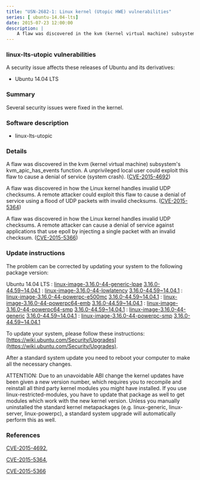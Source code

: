 ```yaml
---
title: "USN-2682-1: Linux kernel (Utopic HWE) vulnerabilities"
series: [ ubuntu-14.04-lts]
date: 2015-07-23 12:00:00
description: |
    A flaw was discovered in the kvm (kernel virtual machine) subsystem&#39;s kvm_apic_has_events function. A unprivileged local user could exploit this flaw to cause a denial of service (system crash). ([CVE-2015-4692](http://people.ubuntu.com/~ubuntu-security/cve/CVE-2015-4692))
--- 
```

 
### linux-lts-utopic vulnerabilities

A security issue affects these releases of Ubuntu and its derivatives:

* Ubuntu 14.04 LTS

### Summary

Several security issues were fixed in the kernel. 

### Software description

* linux-lts-utopic 

### Details

A flaw was discovered in the kvm (kernel virtual machine) subsystem&#39;s kvm_apic_has_events function. A unprivileged local user could exploit this flaw to cause a denial of service (system crash). ([CVE-2015-4692](http://people.ubuntu.com/~ubuntu-security/cve/CVE-2015-4692))

A flaw was discovered in how the Linux kernel handles invalid UDP checksums. A remote attacker could exploit this flaw to cause a denial of service using a flood of UDP packets with invalid checksums. ([CVE-2015-5364](http://people.ubuntu.com/~ubuntu-security/cve/CVE-2015-5364))

A flaw was discovered in how the Linux kernel handles invalid UDP checksums. A remote attacker can cause a denial of service against applications that use epoll by injecting a single packet with an invalid checksum. ([CVE-2015-5366](http://people.ubuntu.com/~ubuntu-security/cve/CVE-2015-5366)) 

### Update instructions

The problem can be corrected by updating your system to the following package version:

Ubuntu 14.04 LTS
 : [linux-image-3.16.0-44-generic-lpae](https://launchpad.net/ubuntu/+source/linux-lts-utopic) <span> [3.16.0-44.59~14.04.1](https://launchpad.net/ubuntu/+source/linux-lts-utopic/3.16.0-44.59~14.04.1) </span> 
 : [linux-image-3.16.0-44-lowlatency](https://launchpad.net/ubuntu/+source/linux-lts-utopic) <span> [3.16.0-44.59~14.04.1](https://launchpad.net/ubuntu/+source/linux-lts-utopic/3.16.0-44.59~14.04.1) </span> 
 : [linux-image-3.16.0-44-powerpc-e500mc](https://launchpad.net/ubuntu/+source/linux-lts-utopic) <span> [3.16.0-44.59~14.04.1](https://launchpad.net/ubuntu/+source/linux-lts-utopic/3.16.0-44.59~14.04.1) </span> 
 : [linux-image-3.16.0-44-powerpc64-emb](https://launchpad.net/ubuntu/+source/linux-lts-utopic) <span> [3.16.0-44.59~14.04.1](https://launchpad.net/ubuntu/+source/linux-lts-utopic/3.16.0-44.59~14.04.1) </span> 
 : [linux-image-3.16.0-44-powerpc64-smp](https://launchpad.net/ubuntu/+source/linux-lts-utopic) <span> [3.16.0-44.59~14.04.1](https://launchpad.net/ubuntu/+source/linux-lts-utopic/3.16.0-44.59~14.04.1) </span> 
 : [linux-image-3.16.0-44-generic](https://launchpad.net/ubuntu/+source/linux-lts-utopic) <span> [3.16.0-44.59~14.04.1](https://launchpad.net/ubuntu/+source/linux-lts-utopic/3.16.0-44.59~14.04.1) </span> 
 : [linux-image-3.16.0-44-powerpc-smp](https://launchpad.net/ubuntu/+source/linux-lts-utopic) <span> [3.16.0-44.59~14.04.1](https://launchpad.net/ubuntu/+source/linux-lts-utopic/3.16.0-44.59~14.04.1) </span> 

To update your system, please follow these instructions: [https://wiki.ubuntu.com/Security/Upgrades](https://wiki.ubuntu.com/Security/Upgrades).

After a standard system update you need to reboot your computer to make all the necessary changes.

ATTENTION: Due to an unavoidable ABI change the kernel updates have been given a new version number, which requires you to recompile and reinstall all third party kernel modules you might have installed. If you use linux-restricted-modules, you have to update that package as well to get modules which work with the new kernel version. Unless you manually uninstalled the standard kernel metapackages (e.g. linux-generic, linux-server, linux-powerpc), a standard system upgrade will automatically perform this as well. 

### References

 [CVE-2015-4692](http://people.ubuntu.com/~ubuntu-security/cve/CVE-2015-4692), 

 [CVE-2015-5364](http://people.ubuntu.com/~ubuntu-security/cve/CVE-2015-5364), 

 [CVE-2015-5366](http://people.ubuntu.com/~ubuntu-security/cve/CVE-2015-5366)
 
